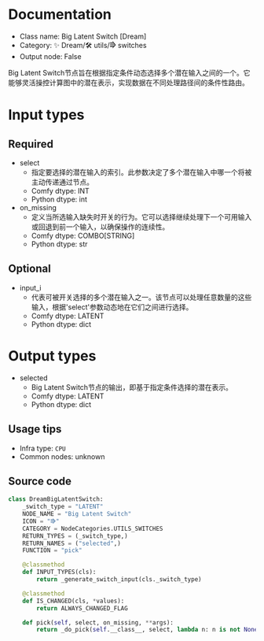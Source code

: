 
# Documentation
- Class name: Big Latent Switch [Dream]
- Category: ✨ Dream/🛠 utils/⭆ switches
- Output node: False

Big Latent Switch节点旨在根据指定条件动态选择多个潜在输入之间的一个。它能够灵活操控计算图中的潜在表示，实现数据在不同处理路径间的条件性路由。

# Input types
## Required
- select
    - 指定要选择的潜在输入的索引。此参数决定了多个潜在输入中哪一个将被主动传递通过节点。
    - Comfy dtype: INT
    - Python dtype: int
- on_missing
    - 定义当所选输入缺失时开关的行为。它可以选择继续处理下一个可用输入或回退到前一个输入，以确保操作的连续性。
    - Comfy dtype: COMBO[STRING]
    - Python dtype: str
## Optional
- input_i
    - 代表可被开关选择的多个潜在输入之一。该节点可以处理任意数量的这些输入，根据'select'参数动态地在它们之间进行选择。
    - Comfy dtype: LATENT
    - Python dtype: dict

# Output types
- selected
    - Big Latent Switch节点的输出，即基于指定条件选择的潜在表示。
    - Comfy dtype: LATENT
    - Python dtype: dict


## Usage tips
- Infra type: `CPU`
- Common nodes: unknown


## Source code
```python
class DreamBigLatentSwitch:
    _switch_type = "LATENT"
    NODE_NAME = "Big Latent Switch"
    ICON = "⭆"
    CATEGORY = NodeCategories.UTILS_SWITCHES
    RETURN_TYPES = (_switch_type,)
    RETURN_NAMES = ("selected",)
    FUNCTION = "pick"

    @classmethod
    def INPUT_TYPES(cls):
        return _generate_switch_input(cls._switch_type)

    @classmethod
    def IS_CHANGED(cls, *values):
        return ALWAYS_CHANGED_FLAG

    def pick(self, select, on_missing, **args):
        return _do_pick(self.__class__, select, lambda n: n is not None, on_missing, **args)

```

